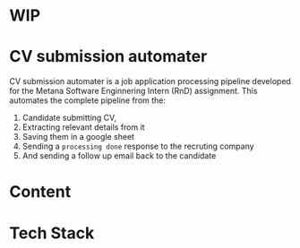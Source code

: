 # WIP

# CV submission automater

CV submission automater is a job application processing pipeline developed for the Metana Software Enginnering Intern (RnD) assignment. This automates the complete pipeline from the:
1. Candidate submitting CV, 
2. Extracting relevant details from it
4. Saving them in a google sheet
5. Sending a `processing done` response to the recruting company
6. And sending a follow up email back to the candidate

# Content

# Tech Stack

#  
